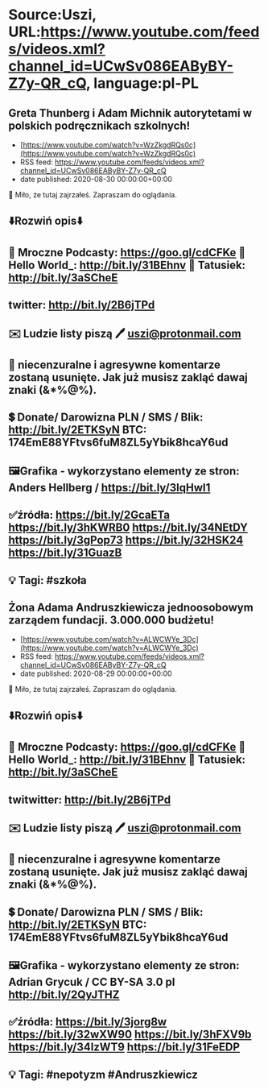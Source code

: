 # Source:Uszi, URL:https://www.youtube.com/feeds/videos.xml?channel_id=UCwSv086EAByBY-Z7y-QR_cQ, language:pl-PL

## Greta Thunberg i Adam Michnik autorytetami w polskich podręcznikach szkolnych!
 - [https://www.youtube.com/watch?v=WzZkgdRQs0c](https://www.youtube.com/watch?v=WzZkgdRQs0c)
 - RSS feed: https://www.youtube.com/feeds/videos.xml?channel_id=UCwSv086EAByBY-Z7y-QR_cQ
 - date published: 2020-08-30 00:00:00+00:00

🤪 Miło, że tutaj zajrzałeś.  Zapraszam do oglądania.

⬇️Rozwiń opis⬇️
------------------------------------------------------------
👀 Mroczne Podcasty: https://goo.gl/cdCFKe
👀 Hello World_: http://bit.ly/31BEhnv
👀 Tatusiek: http://bit.ly/3aSCheE
------------------------------------------------------------
twitter: http://bit.ly/2B6jTPd
------------------------------------------------------------
✉️ Ludzie listy piszą 
🖊️ uszi@protonmail.com
------------------------------------------------------------
👺 niecenzuralne i agresywne komentarze zostaną usunięte.  Jak już musisz zakląć dawaj znaki (&*%@%).
------------------------------------------------------------
💲 Donate/ Darowizna
PLN / SMS / Blik: http://bit.ly/2ETKSyN
BTC: 174EmE88YFtvs6fuM8ZL5yYbik8hcaY6ud
---------------------------------------------------------------
🖼Grafika - wykorzystano elementy ze stron: 
Anders Hellberg / https://bit.ly/3lqHwI1
---------------------------------------------------------------
✅źródła:
https://bit.ly/2GcaETa
https://bit.ly/3hKWRB0
https://bit.ly/34NEtDY
https://bit.ly/3gPop73
https://bit.ly/32HSK24
https://bit.ly/31GuazB
-------------------------------------------------------------
💡 Tagi: #szkoła
--------------------------------------------------------------

## Żona Adama Andruszkiewicza jednoosobowym zarządem fundacji. 3.000.000 budżetu!
 - [https://www.youtube.com/watch?v=ALWCWYe_3Dc](https://www.youtube.com/watch?v=ALWCWYe_3Dc)
 - RSS feed: https://www.youtube.com/feeds/videos.xml?channel_id=UCwSv086EAByBY-Z7y-QR_cQ
 - date published: 2020-08-29 00:00:00+00:00

🤪 Miło, że tutaj zajrzałeś.  Zapraszam do oglądania.

⬇️Rozwiń opis⬇️
------------------------------------------------------------
👀 Mroczne Podcasty: https://goo.gl/cdCFKe
👀 Hello World_: http://bit.ly/31BEhnv
👀 Tatusiek: http://bit.ly/3aSCheE
------------------------------------------------------------
twitwitter: http://bit.ly/2B6jTPd
------------------------------------------------------------
✉️ Ludzie listy piszą 
🖊️ uszi@protonmail.com
------------------------------------------------------------
👺 niecenzuralne i agresywne komentarze zostaną usunięte.  Jak już musisz zakląć dawaj znaki (&*%@%).
------------------------------------------------------------
💲 Donate/ Darowizna
PLN / SMS / Blik: http://bit.ly/2ETKSyN
BTC: 174EmE88YFtvs6fuM8ZL5yYbik8hcaY6ud
---------------------------------------------------------------
🖼Grafika - wykorzystano elementy ze stron: 
Adrian Grycuk / CC BY-SA 3.0 pl
http://bit.ly/2QyJTHZ
---------------------------------------------------------------
✅źródła:
https://bit.ly/3jorg8w
https://bit.ly/32wXW90
https://bit.ly/3hFXV9b
https://bit.ly/34IzWT9
https://bit.ly/31FeEDP
-------------------------------------------------------------
💡 Tagi: #nepotyzm #Andruszkiewicz
--------------------------------------------------------------

